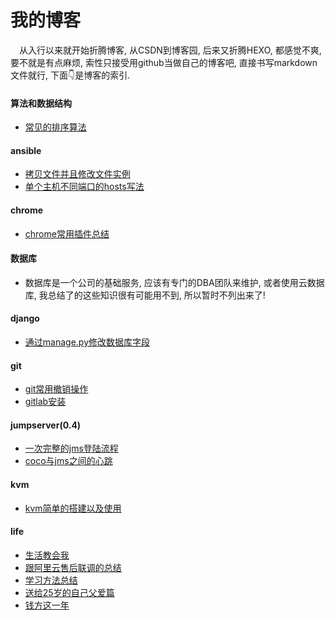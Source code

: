 # 我的博客

&emsp;从入行以来就开始折腾博客, 从CSDN到博客园, 后来又折腾HEXO, 都感觉不爽, 要不就是有点麻烦, 索性只接受用github当做自己的博客吧, 直接书写markdown文件就行, 下面👇是博客的索引.

#### 算法和数据结构

* [常见的排序算法](https://github.com/hellorocky/blog/tree/master/algorithm/sort)

#### ansible

* [拷贝文件并且修改文件实例](https://github.com/hellorocky/blog/blob/master/ansible/1.%E6%8B%B7%E8%B4%9D%E8%BD%AF%E4%BB%B6%E5%B9%B6%E4%B8%94%E4%BF%AE%E6%94%B9%E9%85%8D%E7%BD%AE%E6%96%87%E4%BB%B6.md)
* [单个主机不同端口的hosts写法](https://github.com/hellorocky/blog/blob/master/ansible/2.%E5%8D%95%E4%B8%AA%E4%B8%BB%E6%9C%BA%E4%B8%8D%E5%90%8C%E7%AB%AF%E5%8F%A3%E7%9A%84hosts%E5%86%99%E6%B3%95.md)

#### chrome

* [chrome常用插件总结](https://github.com/hellorocky/blog/blob/master/chrome/1.chrome%E5%B8%B8%E7%94%A8%E6%8F%92%E4%BB%B6%E6%80%BB%E7%BB%93.md)


#### 数据库

* 数据库是一个公司的基础服务, 应该有专门的DBA团队来维护, 或者使用云数据库, 我总结了的这些知识很有可能用不到, 所以暂时不列出来了!

#### django

* [通过manage.py修改数据库字段](https://github.com/hellorocky/blog/blob/master/django/1.%E9%80%9A%E8%BF%87manage.py%E4%BF%AE%E6%94%B9%E6%95%B0%E6%8D%AE%E5%BA%93%E5%AD%97%E6%AE%B5.md)

#### git

* [git常用撤销操作](https://github.com/hellorocky/blog/blob/master/git/1.git%E5%B8%B8%E7%94%A8%E6%92%A4%E9%94%80%E6%93%8D%E4%BD%9C.md)
* [gitlab安装](https://github.com/hellorocky/blog/blob/master/git/2.gitlab%E5%AE%89%E8%A3%85%E6%95%99%E7%A8%8B.md)


#### jumpserver(0.4)

* [一次完整的jms登陆流程](https://github.com/hellorocky/blog/blob/master/jumpserver/1.%E4%B8%80%E6%AC%A1%E5%AE%8C%E6%95%B4%E7%9A%84ssh%E7%99%BB%E9%99%86%E6%B5%81%E7%A8%8B%E6%98%AF%E6%80%8E%E6%A0%B7%E7%9A%84.md)
* [coco与jms之间的心跳](https://github.com/hellorocky/blog/blob/master/jumpserver/2.coco%E4%B8%8Ejms%E4%B9%8B%E9%97%B4%E7%9A%84%E5%BF%83%E8%B7%B3%E6%9C%89%E4%BB%80%E4%B9%88%E7%94%A8.md)

#### kvm

* [kvm简单的搭建以及使用](https://github.com/hellorocky/blog/blob/master/kvm/1.kvm%E7%AE%80%E5%8D%95%E7%9A%84%E6%90%AD%E5%BB%BA%E4%BB%A5%E5%8F%8A%E4%BD%BF%E7%94%A8.md)

#### life

* [生活教会我](https://github.com/hellorocky/blog/blob/master/life/0.%E7%94%9F%E6%B4%BB%E6%95%99%E4%BC%9A%E6%88%91.md)
* [跟阿里云售后联调的总结](https://github.com/hellorocky/blog/blob/master/life/1.%E8%B7%9F%E9%98%BF%E9%87%8C%E4%BA%91%E5%94%AE%E5%90%8E%E8%81%94%E8%B0%83%E4%BF%AE%E6%94%B9hostname%E4%BA%8B%E6%83%85%E6%80%BB%E7%BB%93.md)
* [学习方法总结](https://github.com/hellorocky/blog/blob/master/life/2.%E5%AD%A6%E4%B9%A0%E6%96%B9%E6%B3%95%E6%80%BB%E7%BB%93.md)
* [送给25岁的自己父爱篇](https://github.com/hellorocky/blog/blob/master/life/3.%E9%80%81%E7%BB%9925%E5%B2%81%E7%9A%84%E8%87%AA%E5%B7%B1%E4%B9%8B%E7%88%B6%E7%88%B1%E7%AF%87.md)
* [钱方这一年](https://github.com/hellorocky/blog/blob/master/life/4.%E9%92%B1%E6%96%B9%E8%BF%99%E4%B8%80%E5%B9%B4.md)

